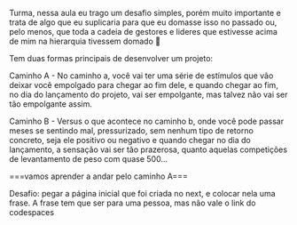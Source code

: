 Turma, nessa aula eu trago um desafio simples, porém muito importante e trata de algo que eu suplicaria para que eu domasse isso no passado ou, pelo menos, que toda a cadeia de gestores e lideres que estivesse acima de mim na hierarquia tivessem domado 🤝

Tem duas formas principais de desenvolver um projeto:

Caminho A - No caminho a, você vai ter uma série de estímulos que vão deixar você empolgado para chegar ao fim dele, e quando chegar ao fim, no dia do lançamento do projeto, vai ser empolgante, mas talvez não vai ser tão empolgante assim.

Caminho B - Versus o que acontece no caminho b, onde você pode passar meses se sentindo mal, pressurizado, sem nenhum tipo de retorno concreto, seja ele positivo ou negativo e quando chegar no dia do lançamento, a sensação vai ser tão prazerosa, quanto aquelas competições de levantamento de peso com quase 500...

===vamos aprender a andar pelo caminho A===

Desafio: pegar a página inicial que foi criada no next, e colocar nela uma frase. A frase tem que ser para uma pessoa, mas não vale o link do codespaces